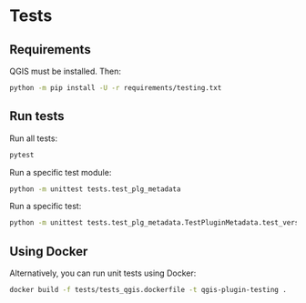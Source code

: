 # Tests

## Requirements

QGIS must be installed. Then:

```bash
python -m pip install -U -r requirements/testing.txt
```

## Run tests

Run all tests:

```bash
pytest
```

Run a specific test module:

```bash
python -m unittest tests.test_plg_metadata
```

Run a specific test:

```bash
python -m unittest tests.test_plg_metadata.TestPluginMetadata.test_version_semver
```

## Using Docker

Alternatively, you can run unit tests using Docker:

```bash
docker build -f tests/tests_qgis.dockerfile -t qgis-plugin-testing .
```

